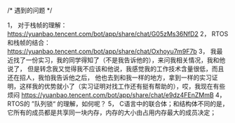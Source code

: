 /* 遇到的问题 */

1， 对于栈帧的理解： https://yuanbao.tencent.com/bot/app/share/chat/G05zMs36NfD2
2， RTOS和栈帧的结合： https://yuanbao.tencent.com/bot/app/share/chat/Oxhoyu7m9F7b
3， 我最近找了一份实习，我的同学得知了（不是我告诉他的），来问我相关情况，我和他说了，
	但是转念我又觉得我不应该和他说，我感觉我的工作技术含量很低，而且还在招人，我怕我告诉他之后，
	他也去到和我一样的地方，拿到一样的实习证明，这样我的优势就小了（实习证明对找工作还有挺有帮助的），哎，我现在有些烦闷
	https://yuanbao.tencent.com/bot/app/share/chat/e9dz4FEnZMmB
4， RTOS的 ”队列锁“ 的理解，如何呢？
5， C语言中的联合体；和结构体不同的是，它所有的成员都是共享同一块内存，内存的大小由占用内存最大的成员决定；